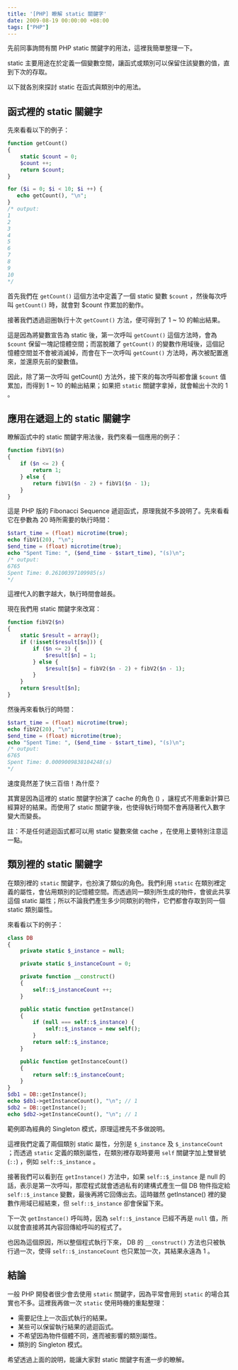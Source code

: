 ```yaml
---
title: '[PHP] 瞭解 static 關鍵字'
date: 2009-08-19 00:00:00 +08:00
tags: ["PHP"]
---
```


先前同事詢問有關 PHP static 關鍵字的用法，這裡我簡單整理一下。

static 主要用途在於定義一個變數空間，讓函式或類別可以保留住該變數的值，直到下次的存取。

以下就各別來探討 static 在函式與類別中的用法。

<!-- more -->

## 函式裡的 static 關鍵字

先來看看以下的例子：

```php
function getCount()
{
    static $count = 0;
    $count ++;
    return $count;
}

for ($i = 0; $i < 10; $i ++) {
   echo getCount(), "\n";
}
/* output:
1
2
3
4
5
6
7
8
9
10
*/
```

首先我們在 `getCount()` 這個方法中定義了一個 static 變數 `$count` ，然後每次呼叫 `getCount()` 時，就會對 $count 作累加的動作。

接著我們透過迴圈執行十次 `getCount()` 方法，便可得到了 1 ~ 10 的輸出結果。

這是因為將變數宣告為 static 後，第一次呼叫 `getCount()` 這個方法時，會為 `$count` 保留一塊記憶體空間；而當脫離了 `getCount()` 的變數作用域後，這個記憶體空間並不會被消滅掉，而會在下一次呼叫 `getCount()` 方法時，再次被配置進來，並還原先前的變數值。

因此，除了第一次呼叫 getCount() 方法外，接下來的每次呼叫都會讓 `$count` 值累加，而得到 1 ~ 10 的輸出結果；如果把 `static` 關鍵字拿掉，就會輸出十次的 1 。

## 應用在遞迴上的 static 關鍵字

瞭解函式中的 static 關鍵字用法後，我們來看一個應用的例子：

```php
function fibV1($n)
{
    if ($n <= 2) {
        return 1;
    } else {
        return fibV1($n - 2) + fibV1($n - 1);
    }
}
```

這是 PHP 版的 Fibonacci Sequence 遞迴函式，原理我就不多說明了。先來看看它在參數為 20 時所需要的執行時間：

```php
$start_time = (float) microtime(true);
echo fibV1(20), "\n";
$end_time = (float) microtime(true);
echo "Spent Time: ", ($end_time - $start_time), "(s)\n";
/* output:
6765
Spent Time: 0.26100397109985(s)
*/
```

這裡代入的數字越大，執行時間會越長。

現在我們用 static 關鍵字來改寫：

```php
function fibV2($n)
{
    static $result = array();
    if (!isset($result[$n])) {
        if ($n <= 2) {
            $result[$n] = 1;
        } else {
            $result[$n] = fibV2($n - 2) + fibV2($n - 1);
        }
    }
    return $result[$n];
}
```

然後再來看執行的時間：

```php
$start_time = (float) microtime(true);
echo fibV2(20), "\n";
$end_time = (float) microtime(true);
echo "Spent Time: ", ($end_time - $start_time), "(s)\n";
/* output:
6765
Spent Time: 0.0009009838104248(s)
*/
```

速度竟然差了快三百倍！為什麼？

其實是因為這裡的 static 關鍵字扮演了 cache 的角色 () ，讓程式不用重新計算已經算好的結果。而使用了 static 關鍵字後，也使得執行時間不會再隨著代入數字變大而變長。

註：不是任何遞迴函式都可以用 static 變數來做 cache ，在使用上要特別注意這一點。

## 類別裡的 static 關鍵字

在類別裡的 `static` 關鍵字，也扮演了類似的角色。我們利用 `static` 在類別裡定義的屬性，會佔用類別的記憶體空間。而透過同一類別所生成的物件，會彼此共享這個 static 屬性；所以不論我們產生多少同類別的物件，它們都會存取到同一個 static 類別屬性。

來看看以下的例子：

```php
class DB
{
    private static $_instance = null;

    private static $_instanceCount = 0;

    private function __construct()
    {
        self::$_instanceCount ++;
    }

    public static function getInstance()
    {
        if (null === self::$_instance) {
            self::$_instance = new self();
        }
        return self::$_instance;
    }

    public function getInstanceCount()
    {
        return self::$_instanceCount;
    }
}
$db1 = DB::getInstance();
echo $db1->getInstanceCount(), "\n"; // 1
$db2 = DB::getInstance();
echo $db2->getInstanceCount(), "\n"; // 1
```

範例即為經典的 Singleton 模式，原理這裡先不多做說明。

這裡我們定義了兩個類別 static 屬性，分別是 `$_instance` 及 `$_instanceCount` ；而透過 `static` 定義的類別屬性，在類別裡存取時要用 `self` 關鍵字加上雙冒號 (`::`) ，例如 `self::$_instance` 。

接著我們可以看到在 `getInstance()` 方法中，如果 `self::$_instance` 是 null 的話，表示是第一次呼叫，那麼程式就會透過私有的建構式產生一個 DB 物件指定給 `self::$_instance` 變數，最後再將它回傳出去。這時雖然 getInstance() 裡的變數作用域已經結束，但 `self::$_instance` 卻會保留下來。

下一次 `getInstance()` 呼叫時，因為 `self::$_instance` 已經不再是 `null` 值，所以就會直接將其內容回傳給呼叫的程式了。

也因為這個原因，所以整個程式執行下來， DB 的 `__construct()` 方法也只被執行過一次，使得 `self::$_instanceCount` 也只累加一次，其結果永遠為 1 。

## 結論

一般 PHP 開發者很少會去使用 `static` 關鍵字，因為平常會用到 `static` 的場合其實也不多。這裡我再做一次 `static` 使用時機的重點整理：

* 需要記住上一次函式執行的結果。
* 某些可以保留執行結果的遞迴函式。
* 不希望因為物件個體不同，進而被影響的類別屬性。
* 類別的 Singleton 模式。

希望透過上面的說明，能讓大家對 static 關鍵字有進一步的瞭解。
